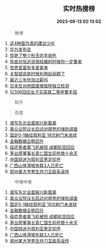 <div align="center"><h2>实时热搜榜</h2><h4>2023-09-13 02:13:02</h4></div>

> 微博  

1. [这4种面包真的建议少吃](https://s.weibo.com/weibo?q=%E8%BF%994%E7%A7%8D%E9%9D%A2%E5%8C%85%E7%9C%9F%E7%9A%84%E5%BB%BA%E8%AE%AE%E5%B0%91%E5%90%83&t=31&band_rank=1&Refer=top)<br />
2. [华为发布会](https://s.weibo.com/weibo?q=%E5%8D%8E%E4%B8%BA%E5%8F%91%E5%B8%83%E4%BC%9A&t=31&band_rank=2&Refer=top)<br />
3. [惊艳了整个秋天的丰收色](https://s.weibo.com/weibo?q=%23%E6%83%8A%E8%89%B3%E4%BA%86%E6%95%B4%E4%B8%AA%E7%A7%8B%E5%A4%A9%E7%9A%84%E4%B8%B0%E6%94%B6%E8%89%B2%23&t=31&band_rank=3&Refer=top)<br />
4. [徐良对张远说我结婚的时候你一定要来](https://s.weibo.com/weibo?q=%23%E5%BE%90%E8%89%AF%E5%AF%B9%E5%BC%A0%E8%BF%9C%E8%AF%B4%E6%88%91%E7%BB%93%E5%A9%9A%E7%9A%84%E6%97%B6%E5%80%99%E4%BD%A0%E4%B8%80%E5%AE%9A%E8%A6%81%E6%9D%A5%23&t=31&band_rank=4&Refer=top)<br />
5. [世界首富有多爱客串](https://s.weibo.com/weibo?q=%23%E4%B8%96%E7%95%8C%E9%A6%96%E5%AF%8C%E6%9C%89%E5%A4%9A%E7%88%B1%E5%AE%A2%E4%B8%B2%23&t=31&band_rank=5&Refer=top)<br />
6. [关智斌说是时候利用赵丽颖了](https://s.weibo.com/weibo?q=%23%E5%85%B3%E6%99%BA%E6%96%8C%E8%AF%B4%E6%98%AF%E6%97%B6%E5%80%99%E5%88%A9%E7%94%A8%E8%B5%B5%E4%B8%BD%E9%A2%96%E4%BA%86%23&t=31&band_rank=6&Refer=top)<br />
7. [最近三年你涨过薪吗](https://s.weibo.com/weibo?q=%23%E6%9C%80%E8%BF%91%E4%B8%89%E5%B9%B4%E4%BD%A0%E6%B6%A8%E8%BF%87%E8%96%AA%E5%90%97%23&t=31&band_rank=7&Refer=top)<br />
8. [日本反对他国直接取样独立检测](https://s.weibo.com/weibo?q=%23%E6%97%A5%E6%9C%AC%E5%8F%8D%E5%AF%B9%E4%BB%96%E5%9B%BD%E7%9B%B4%E6%8E%A5%E5%8F%96%E6%A0%B7%E7%8B%AC%E7%AB%8B%E6%A3%80%E6%B5%8B%23&t=31&band_rank=8&Refer=top)<br />
9. [12306回应女子买高铁二等座要毛毯](https://s.weibo.com/weibo?q=%2312306%E5%9B%9E%E5%BA%94%E5%A5%B3%E5%AD%90%E4%B9%B0%E9%AB%98%E9%93%81%E4%BA%8C%E7%AD%89%E5%BA%A7%E8%A6%81%E6%AF%9B%E6%AF%AF%23&t=31&band_rank=9&Refer=top)<br />

> 知乎  


> 百度  

1. [谱写东北全面振兴新篇章](https://www.baidu.com/s?wd=%E8%B0%B1%E5%86%99%E4%B8%9C%E5%8C%97%E5%85%A8%E9%9D%A2%E6%8C%AF%E5%85%B4%E6%96%B0%E7%AF%87%E7%AB%A0&sa=fyb_news&rsv_dl=fyb_news)<br />
2. [美众议院议长启动对拜登的弹劾调查](https://www.baidu.com/s?wd=%E7%BE%8E%E4%BC%97%E8%AE%AE%E9%99%A2%E8%AE%AE%E9%95%BF%E5%90%AF%E5%8A%A8%E5%AF%B9%E6%8B%9C%E7%99%BB%E7%9A%84%E5%BC%B9%E5%8A%BE%E8%B0%83%E6%9F%A5&sa=fyb_news&rsv_dl=fyb_news)<br />
3. [国足0-1输给叙利亚 18次射门未进球](https://www.baidu.com/s?wd=%E5%9B%BD%E8%B6%B30-1%E8%BE%93%E7%BB%99%E5%8F%99%E5%88%A9%E4%BA%9A+18%E6%AC%A1%E5%B0%84%E9%97%A8%E6%9C%AA%E8%BF%9B%E7%90%83&sa=fyb_news&rsv_dl=fyb_news)<br />
4. [金融数据企稳回升](https://www.baidu.com/s?wd=%E9%87%91%E8%9E%8D%E6%95%B0%E6%8D%AE%E4%BC%81%E7%A8%B3%E5%9B%9E%E5%8D%87&sa=fyb_news&rsv_dl=fyb_news)<br />
5. [癌症患者乘飞机被拒 成都航空回应](https://www.baidu.com/s?wd=%E7%99%8C%E7%97%87%E6%82%A3%E8%80%85%E4%B9%98%E9%A3%9E%E6%9C%BA%E8%A2%AB%E6%8B%92+%E6%88%90%E9%83%BD%E8%88%AA%E7%A9%BA%E5%9B%9E%E5%BA%94&sa=fyb_news&rsv_dl=fyb_news)<br />
6. [茅台原董事长袁仁国生前抢救十余天](https://www.baidu.com/s?wd=%E8%8C%85%E5%8F%B0%E5%8E%9F%E8%91%A3%E4%BA%8B%E9%95%BF%E8%A2%81%E4%BB%81%E5%9B%BD%E7%94%9F%E5%89%8D%E6%8A%A2%E6%95%91%E5%8D%81%E4%BD%99%E5%A4%A9&sa=fyb_news&rsv_dl=fyb_news)<br />
7. [中国球迷为叙利亚男足欢呼](https://www.baidu.com/s?wd=%E4%B8%AD%E5%9B%BD%E7%90%83%E8%BF%B7%E4%B8%BA%E5%8F%99%E5%88%A9%E4%BA%9A%E7%94%B7%E8%B6%B3%E6%AC%A2%E5%91%BC&sa=fyb_news&rsv_dl=fyb_news)<br />
8. [广西山体滑坡失联3人已死亡](https://www.baidu.com/s?wd=%E5%B9%BF%E8%A5%BF%E5%B1%B1%E4%BD%93%E6%BB%91%E5%9D%A1%E5%A4%B1%E8%81%943%E4%BA%BA%E5%B7%B2%E6%AD%BB%E4%BA%A1&sa=fyb_news&rsv_dl=fyb_news)<br />
9. [郑州某大学男生持刀互殴系谣传](https://www.baidu.com/s?wd=%E9%83%91%E5%B7%9E%E6%9F%90%E5%A4%A7%E5%AD%A6%E7%94%B7%E7%94%9F%E6%8C%81%E5%88%80%E4%BA%92%E6%AE%B4%E7%B3%BB%E8%B0%A3%E4%BC%A0&sa=fyb_news&rsv_dl=fyb_news)<br />

> 哔哩哔哩  

1. [谱写东北全面振兴新篇章](https://www.baidu.com/s?wd=%E8%B0%B1%E5%86%99%E4%B8%9C%E5%8C%97%E5%85%A8%E9%9D%A2%E6%8C%AF%E5%85%B4%E6%96%B0%E7%AF%87%E7%AB%A0&sa=fyb_news&rsv_dl=fyb_news)<br />
2. [美众议院议长启动对拜登的弹劾调查](https://www.baidu.com/s?wd=%E7%BE%8E%E4%BC%97%E8%AE%AE%E9%99%A2%E8%AE%AE%E9%95%BF%E5%90%AF%E5%8A%A8%E5%AF%B9%E6%8B%9C%E7%99%BB%E7%9A%84%E5%BC%B9%E5%8A%BE%E8%B0%83%E6%9F%A5&sa=fyb_news&rsv_dl=fyb_news)<br />
3. [国足0-1输给叙利亚 18次射门未进球](https://www.baidu.com/s?wd=%E5%9B%BD%E8%B6%B30-1%E8%BE%93%E7%BB%99%E5%8F%99%E5%88%A9%E4%BA%9A+18%E6%AC%A1%E5%B0%84%E9%97%A8%E6%9C%AA%E8%BF%9B%E7%90%83&sa=fyb_news&rsv_dl=fyb_news)<br />
4. [金融数据企稳回升](https://www.baidu.com/s?wd=%E9%87%91%E8%9E%8D%E6%95%B0%E6%8D%AE%E4%BC%81%E7%A8%B3%E5%9B%9E%E5%8D%87&sa=fyb_news&rsv_dl=fyb_news)<br />
5. [癌症患者乘飞机被拒 成都航空回应](https://www.baidu.com/s?wd=%E7%99%8C%E7%97%87%E6%82%A3%E8%80%85%E4%B9%98%E9%A3%9E%E6%9C%BA%E8%A2%AB%E6%8B%92+%E6%88%90%E9%83%BD%E8%88%AA%E7%A9%BA%E5%9B%9E%E5%BA%94&sa=fyb_news&rsv_dl=fyb_news)<br />
6. [茅台原董事长袁仁国生前抢救十余天](https://www.baidu.com/s?wd=%E8%8C%85%E5%8F%B0%E5%8E%9F%E8%91%A3%E4%BA%8B%E9%95%BF%E8%A2%81%E4%BB%81%E5%9B%BD%E7%94%9F%E5%89%8D%E6%8A%A2%E6%95%91%E5%8D%81%E4%BD%99%E5%A4%A9&sa=fyb_news&rsv_dl=fyb_news)<br />
7. [中国球迷为叙利亚男足欢呼](https://www.baidu.com/s?wd=%E4%B8%AD%E5%9B%BD%E7%90%83%E8%BF%B7%E4%B8%BA%E5%8F%99%E5%88%A9%E4%BA%9A%E7%94%B7%E8%B6%B3%E6%AC%A2%E5%91%BC&sa=fyb_news&rsv_dl=fyb_news)<br />
8. [广西山体滑坡失联3人已死亡](https://www.baidu.com/s?wd=%E5%B9%BF%E8%A5%BF%E5%B1%B1%E4%BD%93%E6%BB%91%E5%9D%A1%E5%A4%B1%E8%81%943%E4%BA%BA%E5%B7%B2%E6%AD%BB%E4%BA%A1&sa=fyb_news&rsv_dl=fyb_news)<br />
9. [郑州某大学男生持刀互殴系谣传](https://www.baidu.com/s?wd=%E9%83%91%E5%B7%9E%E6%9F%90%E5%A4%A7%E5%AD%A6%E7%94%B7%E7%94%9F%E6%8C%81%E5%88%80%E4%BA%92%E6%AE%B4%E7%B3%BB%E8%B0%A3%E4%BC%A0&sa=fyb_news&rsv_dl=fyb_news)<br />

